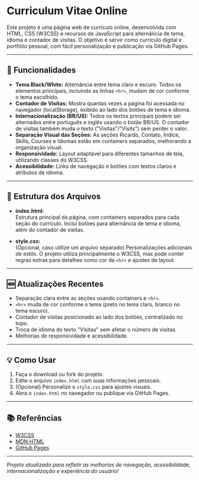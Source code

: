# Curriculum Vitae Online

Este projeto é uma página web de currículo online, desenvolvida com HTML, CSS (W3CSS) e recursos de JavaScript para alternância de tema, idioma e contador de visitas. O objetivo é servir como currículo digital e portfólio pessoal, com fácil personalização e publicação via GitHub Pages.

---

## 🚀 Funcionalidades

- **Tema Black/White:** Alternância entre tema claro e escuro. Todos os elementos principais, incluindo as linhas `<hr>`, mudam de cor conforme o tema escolhido.
- **Contador de Visitas:** Mostra quantas vezes a página foi acessada no navegador (localStorage), exibido ao lado dos botões de tema e idioma.
- **Internacionalização (BR/US):** Todos os textos principais podem ser alternados entre português e inglês usando o botão BR/US. O contador de visitas também muda o texto ("Visitas"/"Visits") sem perder o valor.
- **Separação Visual das Seções:** As seções Ricardo, Contato, Índice, Skills, Courses e Idiomas estão em containers separados, melhorando a organização visual.
- **Responsividade:** Layout adaptável para diferentes tamanhos de tela, utilizando classes do W3CSS.
- **Acessibilidade:** Links de navegação e botões com textos claros e atributos de idioma.

---

## 📁 Estrutura dos Arquivos

- **index.html:**  
  Estrutura principal da página, com containers separados para cada seção do currículo. Inclui botões para alternância de tema e idioma, além do contador de visitas.

- **style.css:**  
  (Opcional, caso utilize um arquivo separado) Personalizações adicionais de estilo. O projeto utiliza principalmente o W3CSS, mas pode conter regras extras para detalhes como cor da `<hr>` e ajustes de layout.

---

## 🆕 Atualizações Recentes

- Separação clara entre as seções usando containers e `<hr>`.
- `<hr>` muda de cor conforme o tema (preto no tema claro, branco no tema escuro).
- Contador de visitas posicionado ao lado dos botões, centralizado no topo.
- Troca de idioma do texto "Visitas" sem afetar o número de visitas.
- Melhorias de responsividade e acessibilidade.

---

## 💡 Como Usar

1. Faça o download ou fork do projeto.
2. Edite o arquivo `index.html` com suas informações pessoais.
3. (Opcional) Personalize o `style.css` para ajustes visuais.
4. Abra o `index.html` no navegador ou publique via GitHub Pages.

---

## 📚 Referências

- [W3CSS](https://www.w3schools.com/w3css/)
- [MDN HTML](https://developer.mozilla.org/pt-BR/docs/Web/HTML)
- [GitHub Pages](https://pages.github.com/)

---

*Projeto atualizado para refletir as melhorias de navegação, acessibilidade, internacionalização e experiência do usuário!*

